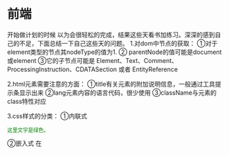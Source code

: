 # 前端
开始做计划的时候 以为会很轻松的完成，结果这些天看书加练习。深深的感到自己的不足，下面总结一下自己这些天的问题。
1.对dom中节点的获取：
①对于element类型的节点其nodeType的值为1.
② parentNode的值可能是document或element
③它的子节点可能是 Element、Text、Comment、ProcessingInstruction、CDATASection 或者 EntityReference

2.html元素需要注意的方面：
①title有关元素的附加说明信息，一般通过工具提示条显示出来
②lang元素内容的语言代码，很少使用
③className与元素的class特性对应

3.css样式的分类：
①内联式 <p style="color:green;font-size:12px">这里文字是绿色。</p>
②嵌入式 在<style>标签中编写
③外部式 把css写在一个单独的文件中用link标签去调用
④三种方法的优先级：  内联式 > 嵌入式 > 外部式
注意：内联元素： （1）、和其他元素都在一行上；（2）、元素的高度、宽度、行高及顶部和底部边距不可设置；（3）、元素的宽度就是它包含的文字或图片的宽度，不可改变。

4.css布局模型 
 元素有三种布局模型：
    （1）、流动模型
        网页在默认状态下的 HTML 网页元素都是根据流动模型来分布网页内容的
        第一点，块状元素都会在所处的包含元素内自上而下按顺序垂直延伸分布，因为在默认状态下，块状元素的宽度都为100%
        第二点，在流动模型下，内联元素都会在所处的包含元素内从左到右水平分布显示
    （2）、浮动模型
        现在我们想让两个块状元素并排显示
        任何元素在默认情况下是不能浮动的，但可以用CSS定义为浮动，如div、p、table、img等元素都可以被定义为浮动
        举例：
            #div1{float:left;}
            #div2{float:right;}
    （3）、层模型（定位相关）

 5.最近四天阅读的博客：

    ① 讲述css规范和标准
    
    
     http://www.shejidaren.com/css-written-specifications.html
    ②css选择器权重和属性继承
     http://www.w3cfuns.com/notes/18338/c656d5027d5d0684789849d5a6f3e57a
    ③内联对象和块对象
     http://www.w3cfuns.com/notes/18165/c08efbe3df40752973d3cc2dab79f9e3
    ④css样式随笔总结
     http://www.w3cfuns.com/notes/18617/28208abf120bdbbd1cc8db0717a059c7
6.还原psd文件。









